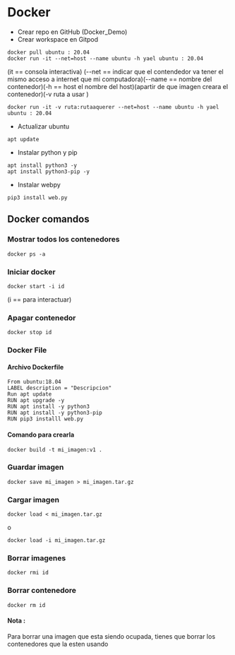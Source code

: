 # Docker
* Crear repo en GitHub (Docker_Demo)
* Crear workspace en Gitpod
```` shell
docker pull ubuntu : 20.04
docker run -it --net=host --name ubuntu -h yael ubuntu : 20.04
````
(it == consola interactiva) (--net == indicar que el contendedor va tener el mismo acceso a internet que mi computadora)(--name == nombre del contenedor)(-h == host el nombre del host)(apartir de que imagen creara el contenedor)(-v ruta a usar )
```` shell
docker run -it -v ruta:rutaaquerer --net=host --name ubuntu -h yael ubuntu : 20.04
````
* Actualizar ubuntu
```` shell
apt update
````
* Instalar python y pip
```` shell
apt install python3 -y
apt install python3-pip -y
````
* Instalar webpy
```` shell
pip3 install web.py
````
 
## Docker comandos
### Mostrar todos los contenedores
```` shell
docker ps -a
````

### Iniciar docker 
```` shell
docker start -i id
````
(i == para interactuar)

### Apagar contenedor 
```` shell
docker stop id
````

### Docker File
#### Archivo Dockerfile
```` shell
From ubuntu:18.04
LABEL description = "Descripcion"
Run apt update
RUN apt upgrade -y
RUN apt install -y python3
RUN apt install -y python3-pip
RUN pip3 installl web.py

````
#### Comando para crearla
```` shell
docker build -t mi_imagen:v1 .
````

###  Guardar imagen
```` shell
docker save mi_imagen > mi_imagen.tar.gz
````

### Cargar imagen
```` shell
docker load < mi_imagen.tar.gz
````
o
```` shell
docker load -i mi_imagen.tar.gz
````

### Borrar imagenes
```` shell
docker rmi id
````

### Borrar contenedore
```` shell
docker rm id
````

#### Nota : 
Para borrar una imagen que esta siendo ocupada, tienes que borrar los contenedores que la esten usando